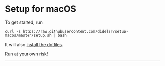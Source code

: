 # Setup for macOS

To get started, run

```
curl -s https://raw.githubusercontent.com/dideler/setup-macos/master/setup.sh | bash
```

It will also [install the dotfiles][dotfiles].

Run at your own risk!

---

[dotfiles]: https://github.com/dideler/dotfiles

